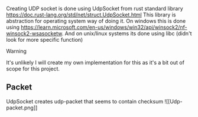 Creating UDP socket is done using UdpSocket from rust standard library https://doc.rust-lang.org/std/net/struct.UdpSocket.html
This library is abstraction for operating system way of doing it.
On windows this is done using https://learn.microsoft.com/en-us/windows/win32/api/winsock2/nf-winsock2-wsasocketw. And on unix/linux systems its done using libc (didn't look for more specific function)

>[!warning]
>It's unlikely I will create my own implementation for this as it's a bit out of scope for this project.

 
## Packet 
UdpSocket creates udp-packet that seems to contain checksum
![[Udp-packet.png]]

